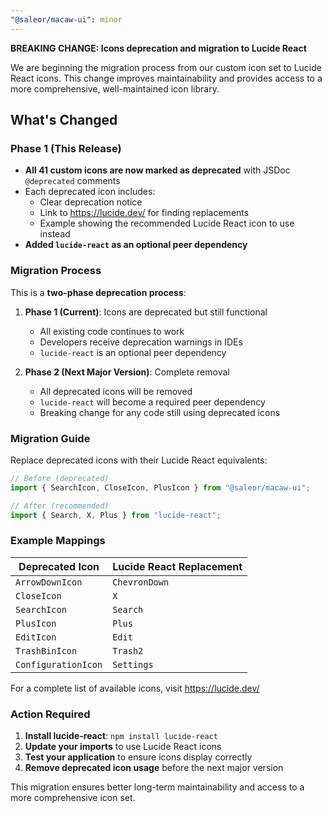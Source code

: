 ```yaml
---
"@saleor/macaw-ui": minor
---
```


**BREAKING CHANGE: Icons deprecation and migration to Lucide React**

We are beginning the migration process from our custom icon set to Lucide React icons. This change improves maintainability and provides access to a more comprehensive, well-maintained icon library.

## What's Changed

### Phase 1 (This Release)

- **All 41 custom icons are now marked as deprecated** with JSDoc `@deprecated` comments
- Each deprecated icon includes:
  - Clear deprecation notice
  - Link to https://lucide.dev/ for finding replacements
  - Example showing the recommended Lucide React icon to use instead
- **Added `lucide-react` as an optional peer dependency**

### Migration Process

This is a **two-phase deprecation process**:

1. **Phase 1 (Current)**: Icons are deprecated but still functional

   - All existing code continues to work
   - Developers receive deprecation warnings in IDEs
   - `lucide-react` is an optional peer dependency

2. **Phase 2 (Next Major Version)**: Complete removal
   - All deprecated icons will be removed
   - `lucide-react` will become a required peer dependency
   - Breaking change for any code still using deprecated icons

### Migration Guide

Replace deprecated icons with their Lucide React equivalents:

```typescript
// Before (deprecated)
import { SearchIcon, CloseIcon, PlusIcon } from "@saleor/macaw-ui";

// After (recommended)
import { Search, X, Plus } from "lucide-react";
```

### Example Mappings

| Deprecated Icon     | Lucide React Replacement |
| ------------------- | ------------------------ |
| `ArrowDownIcon`     | `ChevronDown`            |
| `CloseIcon`         | `X`                      |
| `SearchIcon`        | `Search`                 |
| `PlusIcon`          | `Plus`                   |
| `EditIcon`          | `Edit`                   |
| `TrashBinIcon`      | `Trash2`                 |
| `ConfigurationIcon` | `Settings`               |

For a complete list of available icons, visit https://lucide.dev/

### Action Required

1. **Install lucide-react**: `npm install lucide-react`
2. **Update your imports** to use Lucide React icons
3. **Test your application** to ensure icons display correctly
4. **Remove deprecated icon usage** before the next major version

This migration ensures better long-term maintainability and access to a more comprehensive icon set.
